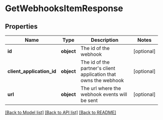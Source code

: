 # GetWebhooksItemResponse

## Properties
Name | Type | Description | Notes
------------ | ------------- | ------------- | -------------
**id** | **object** | The id of the webhook | [optional] 
**client_application_id** | **object** | The id of the partner&#x27;s client application that owns the webhook | [optional] 
**url** | **object** | The url where the webhook events will be sent | [optional] 

[[Back to Model list]](../README.md#documentation-for-models) [[Back to API list]](../README.md#documentation-for-api-endpoints) [[Back to README]](../README.md)


